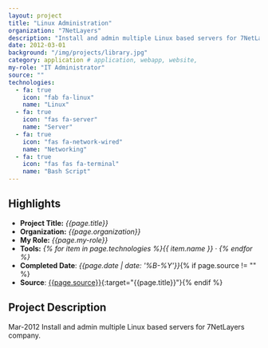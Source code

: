 ```yaml
---
layout: project
title: "Linux Administration"
organization: "7NetLayers"
description: "Install and admin multiple Linux based servers for 7NetLayers company."
date: 2012-03-01
background: "/img/projects/library.jpg"
category: application # application, webapp, website,
my-role: "IT Administrator"
source: ""
technologies:
  - fa: true
    icon: "fab fa-linux"
    name: "Linux"
  - fa: true
    icon: "fas fa-server"
    name: "Server"
  - fa: true
    icon: "fas fa-network-wired"
    name: "Networking"
  - fa: true
    icon: "fas fas fa-terminal"
    name: "Bash Script"
---
```


## Highlights

- **Project Title:** _{{page.title}}_
- **Organization:** _{{page.organization}}_
- **My Role:** _{{page.my-role}}_
- **Tools:** _{% for item in page.technologies %}{{ item.name }}&nbsp;&middot;&nbsp;{% endfor %}_
- **Completed Date**: _{{page.date  | date: '%B-%Y'}}_{% if page.source != "" %}
- **Source**: [{{page.source}}]({{page.source}}){:target="{{page.title}}"}{% endif %}

## Project Description

Mar-2012 Install and admin multiple Linux based servers for 7NetLayers company.
